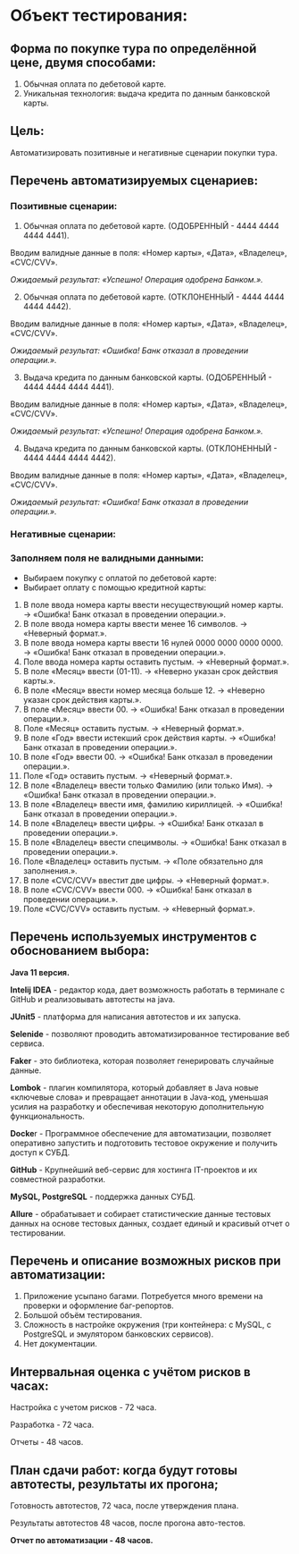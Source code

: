 # Объект тестирования:
## Форма по покупке тура по определённой цене, двумя способами:
1. Обычная оплата по дебетовой карте.
2. Уникальная технология: выдача кредита по данным банковской карты.


## Цель:
Автоматизировать позитивные и негативные сценарии покупки тура.

## Перечень автоматизируемых сценариев:
### Позитивные сценарии:
1. Обычная оплата по дебетовой карте. (ОДОБРЕННЫЙ - 4444 4444 4444 4441).

Вводим валидные данные в поля: «Номер карты», «Дата», «Владелец», «CVC/CVV».

*Ожидаемый результат: «Успешно! Операция одобрена Банком.».*

2. Обычная оплата по дебетовой карте. (ОТКЛОНЕННЫЙ - 4444 4444 4444 4442).

Вводим валидные данные в поля: «Номер карты», «Дата», «Владелец», «CVC/CVV».

*Ожидаемый результат: «Ошибка! Банк отказал в проведении операции.».*

3. Выдача кредита по данным банковской карты. (ОДОБРЕННЫЙ - 4444 4444 4444 4441).

Вводим валидные данные в поля: «Номер карты», «Дата», «Владелец», «CVC/CVV».

*Ожидаемый результат: «Успешно! Операция одобрена Банком.».*

4. Выдача кредита по данным банковской карты. (ОТКЛОНЕННЫЙ - 4444 4444 4444 4442).

Вводим валидные данные в поля: «Номер карты», «Дата», «Владелец», «CVC/CVV».

*Ожидаемый результат: «Ошибка! Банк отказал в проведении операции.».*


### Негативные сценарии:

### Заполняем поля не валидными данными:
* Выбираем покупку с оплатой по дебетовой карте:
* Выбирает оплату с помощью кредитной карты:

1. В поле ввода номера карты ввести несуществующий номер карты. → «Ошибка! Банк отказал в проведении операции.».
2. В поле ввода номера карты ввести менее 16 символов. → «Неверный формат.».
3. В поле ввода номера карты ввести 16 нулей 0000 0000 0000 0000. → «Ошибка! Банк отказал в проведении операции.».
4. Поле ввода номера карты оставить пустым. → «Неверный формат.».
5. В поле «Месяц» ввести (01-11). →  «Неверно указан срок действия карты.».
6. В поле «Месяц» ввести номер месяца больше 12. → «Неверно указан срок действия карты.».
7. В поле «Месяц» ввести 00. →  «Ошибка! Банк отказал в проведении операции.».
8. Поле «Месяц» оставить пустым. → «Неверный формат.».
9. В поле «Год» ввести истекший срок действия карты. → «Ошибка! Банк отказал в проведении операции.».
10. В поле «Год» ввести 00. →  «Ошибка! Банк отказал в проведении операции.».
11. Поле «Год» оставить пустым. → «Неверный формат.».
12. В поле «Владелец» ввести только Фамилию (или только Имя). → «Ошибка! Банк отказал в проведении операции.».
13. В поле «Владелец» ввести имя, фамилию кириллицей. →  «Ошибка! Банк отказал в проведении операции.».
14. В поле «Владелец» ввести цифры. →  «Ошибка! Банк отказал в проведении операции.».
15. В поле «Владелец» ввести специмволы. →  «Ошибка! Банк отказал в проведении операции.».
16. Поле «Владелец» оставить пустым. → «Поле обязательно для заполнения.».
17. В поле «CVC/CVV» ввестит две цифры. → «Неверный формат.».
18. В поле «CVC/CVV» ввести 000. → «Ошибка! Банк отказал в проведении операции.».
19. Поле «CVC/CVV» оставить пустым. → «Неверный формат.».




## Перечень используемых инструментов с обоснованием выбора:

**Java 11 версия.**

**Intelij IDEA** - редактор кода, дает возможность работать в терминале с GitHub и реализовывать автотесты на java.

**JUnit5** - платформа для написания автотестов и их запуска.

**Selenide** - позволяют проводить автоматизированное тестирование веб сервиса.

**Faker** - это библиотека, которая позволяет генерировать случайные данные.

**Lombok** - плагин компилятора, который добавляет в Java новые «ключевые слова» и превращает аннотации в Java-код, уменьшая усилия на разработку и обеспечивая некоторую дополнительную функциональность.

**Docke**r - Программное обеспечение для автоматизации, позволяет оперативно запустить и подготовить тестовое окружение и получить доступ к СУБД.

**GitHub** - Крупнейший веб-сервис для хостинга IT-проектов и их совместной разработки.

**MySQL, PostgreSQL** -  поддержка данных СУБД.

**Allure** - обрабатывает и собирает статистические данные тестовых данных на основе тестовых данных, создает единый и красивый отчет о тестировании.

## Перечень и описание возможных рисков при автоматизации:
1. Приложение усыпано багами. Потребуется много времени на проверки и оформление баг-репортов.
2. Большой объём тестирования.
3. Сложность в настройке окружения (три контейнера: c MySQL, с PostgreSQL и эмулятором банковских сервисов).
4. Нет документации.

## Интервальная оценка с учётом рисков в часах:

Настройка с учетом рисков - 72 часа.

Разработка - 72 часа.

Отчеты - 48 часов.

## План сдачи работ: когда будут готовы автотесты, результаты их прогона;

Готовность автотестов, 72 часа, после утверждения плана.

Результаты автотестов 48 часов, после прогона авто-тестов.


**Отчет по автоматизации - 48 часов.**